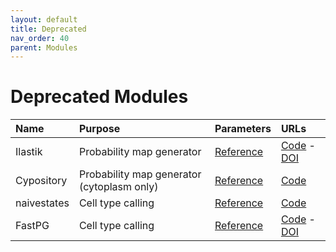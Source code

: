 ```yaml
---
layout: default
title: Deprecated
nav_order: 40
parent: Modules
---
```


# Deprecated Modules

| Name | Purpose | Parameters | URLs |
| :-- | :-- | :-- | :-- |
| Ilastik | Probability map generator | [Reference](../documentation/parameter-reference.html#arguments-to-ilastik--ilastik-opts) | [Code](https://github.com/labsyspharm/mcmicro-ilastik) - [DOI](https://doi.org/10.1038/s41592-019-0582-9) |
| Cypository | Probability map generator (cytoplasm only) | [Reference](https://github.com/HMS-IDAC/Cypository#cypository---pytorch-mask-rcnn-for-cell-segmentation) | [Code](https://github.com/HMS-IDAC/Cypository) |
| naivestates | Cell type calling | [Reference](https://github.com/labsyspharm/naivestates#basic-usage) | [Code](https://github.com/labsyspharm/naivestates) |
| FastPG | Cell type calling | [Reference](https://github.com/labsyspharm/celluster#parameter-reference) | [Code](https://github.com/labsyspharm/celluster) - [DOI](https://www.biorxiv.org/content/10.1101/2020.06.19.159749v2) |

